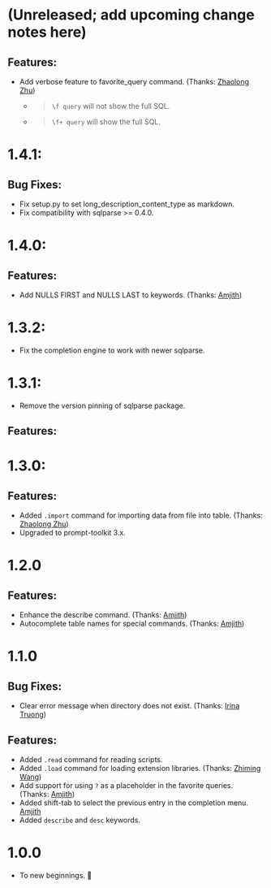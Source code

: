 
(Unreleased; add upcoming change notes here)
=============================================

Features:
---------
* Add verbose feature to favorite_query command. (Thanks: [Zhaolong Zhu])
	* > `\f query` will not show the full SQL.
	* > `\f+ query` will show the full SQL.

1.4.1:
======

Bug Fixes:
----------

* Fix setup.py to set long_description_content_type as markdown.
* Fix compatibility with sqlparse >= 0.4.0.


1.4.0:
======

Features:
---------

* Add NULLS FIRST and NULLS LAST to keywords. (Thanks: [Amjith])


1.3.2:
======

* Fix the completion engine to work with newer sqlparse.

1.3.1:
======

* Remove the version pinning of sqlparse package.


Features:
---------

1.3.0:
======

Features:
---------
* Added `.import` command for importing data from file into table. (Thanks: [Zhaolong Zhu])
* Upgraded to prompt-toolkit 3.x.

1.2.0
=====

Features:
---------

* Enhance the describe command. (Thanks: [Amjith])
* Autocomplete table names for special commands. (Thanks: [Amjith])

1.1.0
=====

Bug Fixes:
----------

* Clear error message when directory does not exist. (Thanks: [Irina Truong])

Features:
---------

* Added `.read` command for reading scripts.
* Added `.load` command for loading extension libraries. (Thanks: [Zhiming Wang])
* Add support for using `?` as a placeholder in the favorite queries. (Thanks: [Amjith])
* Added shift-tab to select the previous entry in the completion menu. [Amjith]
* Added `describe` and `desc` keywords.

1.0.0
=====

* To new beginnings. :tada:



[Amjith]: https://blog.amjith.com
[Zhiming Wang]: https://github.com/zmwangx
[Irina Truong]: https://github.com/j-bennet
[Shawn Chapla]: https://github.com/shwnchpl
[Zhaolong Zhu]: https://github.com/zzl0
